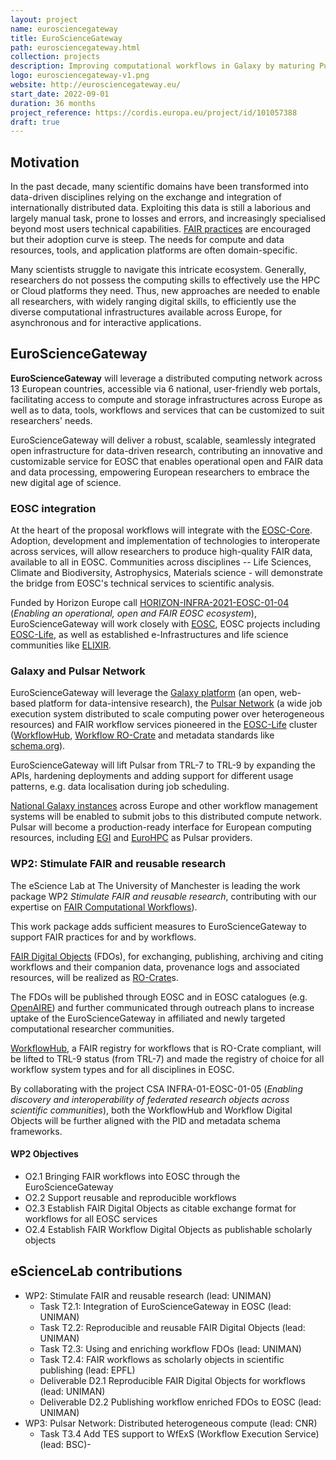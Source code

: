 ```yaml
---
layout: project
name: eurosciencegateway
title: EuroScienceGateway
path: eurosciencegateway.html
collection: projects
description: Improving computational workflows in Galaxy by maturing Pulsar Network and publishing computational workflows as FAIR Digital Objects.
logo: eurosciencegateway-v1.png
website: http://eurosciencegateway.eu/
start_date: 2022-09-01
duration: 36 months
project_reference: https://cordis.europa.eu/project/id/101057388
draft: true
---
```


## Motivation

In the past decade, many scientific domains have been transformed into data-driven disciplines relying on the exchange and integration of internationally distributed data. Exploiting this data is still a laborious and largely manual task, prone to losses and errors, and increasingly specialised beyond most users technical capabilities. [FAIR practices](https://doi.org/10.1038/sdata.2016.18) are encouraged but their adoption curve is steep. The needs for compute and data resources, tools, and application platforms are often domain-specific. 

Many scientists struggle to navigate this intricate ecosystem. Generally, researchers do not possess the computing skills to effectively use the HPC or Cloud platforms they need. Thus, new approaches are needed to enable all researchers, with widely ranging digital skills, to efficiently use the diverse computational infrastructures available across Europe, for asynchronous and for interactive applications.

## EuroScienceGateway

**EuroScienceGateway** will leverage a distributed computing network across 13 European countries, accessible via 6 national, user-friendly web portals, facilitating access to compute and storage infrastructures across Europe as well as to data, tools, workflows and services that can be customized to suit researchers' needs. 

EuroScienceGateway will deliver a robust, scalable, seamlessly integrated open infrastructure for data-driven research, contributing an innovative and customizable service for EOSC that enables operational open and FAIR data and data processing, empowering European researchers to embrace the new digital age of science.

### EOSC integration

At the heart of the proposal workflows will integrate with the [EOSC-Core](https://eoscfuture.eu/wp-content/uploads/2022/04/EOSC-Core.pdf). Adoption, development and implementation of technologies to interoperate across services, will allow researchers to produce high-quality FAIR data, available to all in EOSC. Communities across disciplines -- Life Sciences, Climate and Biodiversity, Astrophysics, Materials science - will demonstrate the bridge from EOSC's technical services to scientific analysis.

Funded by Horizon Europe call [HORIZON-INFRA-2021-EOSC-01-04](https://ec.europa.eu/info/funding-tenders/opportunities/portal/screen/opportunities/topic-details/horizon-infra-2021-eosc-01-04) (_Enabling an operational, open and FAIR EOSC ecosystem_), EuroScienceGateway will work closely with [EOSC](https://www.eosc.eu/), EOSC projects including [EOSC-Life](../eosclife/), as well as established e-Infrastructures and life science communities like [ELIXIR](../elixir/).

### Galaxy and Pulsar Network

EuroScienceGateway will leverage the [Galaxy platform](https://galaxyproject.eu/) (an open, web-based platform for data-intensive research), the [Pulsar
Network](https://pulsar-network.readthedocs.io) (a wide job execution system distributed to scale computing power over heterogeneous resources) and
FAIR workflow services pioneered in the [EOSC-Life](https://www.eosc-life.eu/) cluster ([WorkflowHub](https://workflowhub.eu/), [Workflow RO-Crate](https://w3id.org/workflowhub/workflow-ro-crate/) and metadata standards like [schema.org](https://schema.org/)). 

EuroScienceGateway will lift Pulsar from TRL-7 to TRL-9 by expanding the APIs, hardening deployments and adding support for different usage patterns, e.g. data localisation during job scheduling. 

[National Galaxy instances](https://galaxyproject.org/use/) across Europe and other workflow management systems will be enabled to submit jobs to this distributed compute network. Pulsar will become a production-ready interface for European computing resources, including [EGI](https://www.egi.eu/) and [EuroHPC](https://eurohpc-ju.europa.eu/) as Pulsar providers.

### WP2: Stimulate FAIR and reusable research

The eScience Lab at The University of Manchester is leading the work package WP2 _Stimulate FAIR and reusable research_, contributing with our expertise on [FAIR Computational Workflows](https://workflows.community/groups/fair/)).

This work package adds sufficient measures to EuroScienceGateway to support FAIR practices for and by workflows. 

[FAIR Digital Objects](https://fairdo.org/) (FDOs), for exchanging, publishing, archiving and citing workflows and their companion data, provenance logs and associated resources, will be realized as [RO-Crate](/products/researchobject/#research-object-crate-ro-crate)s. 
 
The FDOs will be published through EOSC and in EOSC catalogues (e.g. [OpenAIRE](https://www.openaire.eu/)) and further communicated through outreach plans to increase uptake of the EuroScienceGateway in affiliated and newly targeted computational researcher communities. 

[WorkflowHub](../workflowhub/), a FAIR registry for workflows that is RO-Crate compliant, will be lifted to TRL-9 status (from TRL-7) and made the registry of choice for all workflow system types and for all disciplines in EOSC. 

By collaborating with the project CSA INFRA-01-EOSC-01-05 (_Enabling discovery and interoperability of federated research objects across scientific communities_), both the WorkflowHub and Workflow Digital Objects will be further aligned with the PID and metadata schema frameworks.

#### WP2 Objectives

* O2.1 Bringing FAIR workflows into EOSC through the EuroScienceGateway
* O2.2 Support reusable and reproducible workflows
* O2.3 Establish FAIR Digital Objects as citable exchange format for workflows for all EOSC services
* O2.4 Establish FAIR Workflow Digital Objects as publishable scholarly objects

## eScienceLab contributions

* WP2: Stimulate FAIR and reusable research (lead: UNIMAN)
  - Task T2.1: Integration of EuroScienceGateway in EOSC (lead: UNIMAN)
  - Task T2.2: Reproducible and reusable FAIR Digital Objects  (lead: UNIMAN)
  - Task T2.3: Using and enriching workflow FDOs (lead: UNIMAN)
  - Task T2.4: FAIR workflows as scholarly objects in scientific publishing (lead: EPFL)
  - Deliverable D2.1 Reproducible FAIR Digital Objects for workflows (lead: UNIMAN)
  - Deliverable D2.2 Publishing workflow enriched FDOs to EOSC (lead: UNIMAN)
* WP3: Pulsar Network: Distributed heterogeneous compute (lead: CNR)
  - Task T3.4 Add TES support to WfExS (Workflow Execution Service) (lead: BSC)-
